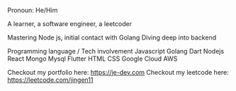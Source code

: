 Pronoun: He/Him

A learner, a software engineer, a leetcoder

Mastering Node js, initial contact with Golang
Diving deep into backend

Programming language / Tech involvement
Javascript
Golang
Dart
Nodejs
React
Mongo
Mysql
Flutter
HTML
CSS
Google Cloud
AWS

Checkout my portfolio here: https://je-dev.com
Checkout my leetcode here: https://leetcode.com/jingen11
